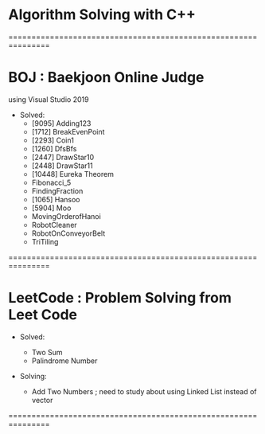 # Algorithm Solving with C++

===============================================================

# BOJ : Baekjoon Online Judge

using Visual Studio 2019

- Solved:
  - [9095] Adding123
  - [1712] BreakEvenPoint
  - [2293] Coin1
  - [1260] DfsBfs
  - [2447] DrawStar10
  - [2448] DrawStar11
  - [10448] Eureka Theorem
  - Fibonacci_5
  - FindingFraction
  - [1065] Hansoo
  - [5904] Moo
  - MovingOrderofHanoi
  - RobotCleaner
  - RobotOnConveyorBelt
  - TriTiling

===============================================================

# LeetCode : Problem Solving from Leet Code

- Solved:

  - Two Sum
  - Palindrome Number

- Solving:
  - Add Two Numbers ; need to study about using Linked List instead of vector

===============================================================
